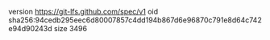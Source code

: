 version https://git-lfs.github.com/spec/v1
oid sha256:94cedb295eec6d80007857c4dd194b867d6e96870c791e8d64c742e94d90243d
size 3496
